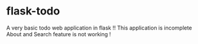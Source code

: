 # flask-todo
A very basic todo web application in flask !!
This application is incomplete
About and Search feature is not working !
